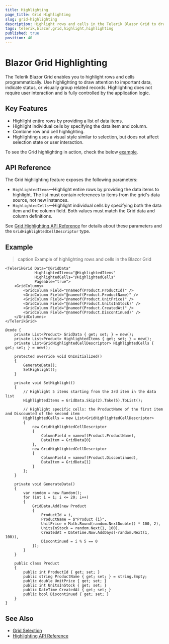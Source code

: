 ```yaml
---
title: Highlighting
page_title: Grid Highlighting
slug: grid-highlighting
description: Highlight rows and cells in the Telerik Blazor Grid to draw attention to important data.
tags: telerik,blazor,grid,highlight,highlighting
published: true
position: 40
---
```


# Blazor Grid Highlighting

The Telerik Blazor Grid enables you to highlight rows and cells programmatically. Use highlighting to draw attention to important data, indicate status, or visually group related records. Highlighting does not require user interaction and is fully controlled by the application logic.

## Key Features

* Highlight entire rows by providing a list of data items.
* Highlight individual cells by specifying the data item and column.
* Combine row and cell highlighting.
* Highlighting uses a visual style similar to selection, but does not affect selection state or user interaction.

To see the Grid highlighting in action, check the below [example](#example).

## API Reference

The Grid highlighting feature exposes the following parameters:

- `HighlightedItems`—Highlight entire rows by providing the data items to highlight. The list must contain references to items from the grid's data source, not new instances.
- `HighlightedCells`—Highlight individual cells by specifying both the data item and the column field. Both values must match the Grid data and column definitions.

See [Grid Highlighting API Reference](slug:telerik.blazor.components.HighlightedCellDescriptor) for details about these parameters and the `GridHighlightedCellDescriptor` type.

## Example

>caption Example of highlighting rows and cells in the Blazor Grid

````RAZOR 
<TelerikGrid Data="@GridData"
             HighlightedItems="@HighlightedItems"
             HighlightedCells="@HighlightedCells"
             Pageable="true">
    <GridColumns>
        <GridColumn Field="@nameof(Product.ProductId)" />
        <GridColumn Field="@nameof(Product.ProductName)" />
        <GridColumn Field="@nameof(Product.UnitPrice)" />
        <GridColumn Field="@nameof(Product.UnitsInStock)" />
        <GridColumn Field="@nameof(Product.CreatedAt)" />
        <GridColumn Field="@nameof(Product.Discontinued)" />
    </GridColumns>
</TelerikGrid>

@code {
    private List<Product> GridData { get; set; } = new();
    private List<Product> HighlightedItems { get; set; } = new();
    private List<GridHighlightedCellDescriptor> HighlightedCells { get; set; } = new();

    protected override void OnInitialized()
    {
        GenerateData();
        SetHighlight();
    }

    private void SetHighlight()
    {
        // Highlight 5 items starting from the 3rd item in the data list
        HighlightedItems = GridData.Skip(2).Take(5).ToList();

        // Highlight specific cells: the ProductName of the first item and Discounted of the second item
        HighlightedCells = new List<GridHighlightedCellDescriptor>
        {
            new GridHighlightedCellDescriptor
            {
                ColumnField = nameof(Product.ProductName),
                DataItem = GridData[0]
            },
            new GridHighlightedCellDescriptor
            {
                ColumnField = nameof(Product.Discontinued),
                DataItem = GridData[1]
            }
        };
    }

    private void GenerateData()
    {
        var random = new Random();
        for (int i = 1; i <= 20; i++)
        {
            GridData.Add(new Product
            {
                ProductId = i,
                ProductName = $"Product {i}",
                UnitPrice = Math.Round(random.NextDouble() * 100, 2),
                UnitsInStock = random.Next(1, 100),
                CreatedAt = DateTime.Now.AddDays(-random.Next(1, 100)),
                Discontinued = i % 5 == 0
            });
        }
    }

    public class Product
    {
        public int ProductId { get; set; }
        public string ProductName { get; set; } = string.Empty;
        public double UnitPrice { get; set; }
        public int UnitsInStock { get; set; }
        public DateTime CreatedAt { get; set; }
        public bool Discontinued { get; set; }
    }
}
````

## See Also

* [Grid Selection](slug:grid-selection-overview)
* [Highlighting API Reference](slug:telerik.blazor.components.HighlightedCellDescriptor)